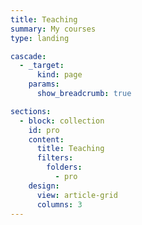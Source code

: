 ```yaml
---
title: Teaching
summary: My courses
type: landing

cascade:
  - _target:
      kind: page
    params:
      show_breadcrumb: true

sections:
  - block: collection
    id: pro
    content:
      title: Teaching
      filters:
        folders:
          - pro
    design:
      view: article-grid
      columns: 3
---
```

